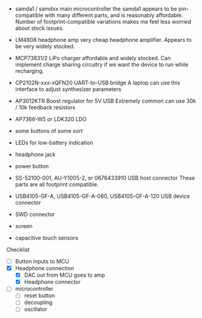  - samda1 / samdxx
   main microcontroller
   the samda1 appears to be pin-compatible with many different parts, and is reasonably affordable. Number of footprint-compatible variations makes me feel less worried about stock issues.

 - LM4808
   headphone amp
   very cheap headphone amplifier. Appears to be very widely stocked.

 - MCP73831/2
   LiPo charger
   affordable and widely stocked. Can implement charge sharing circuitry if we want the device to run while recharging.

 - CP2102N-xxx-xQFN20
   UART-to-USB bridge
   A laptop can use this interface to adjust synthesizer parameters

 - AP3012KTR
   Boost regulator for 5V USB
   Extremely common
   can use 30k / 10k feedback resistors

 - AP7366-W5 or LDK320
   LDO

 - some buttons of some sort

 - LEDs for low-battery indication

 - headphone jack

 - power button

 - SS-52100-001, AU-Y1005-2, or 0676433910
   USB host connector
   These parts are all footprint compatible.

 - USB4105-GF-A, USB4105-GF-A-060, USB4105-GF-A-120
   USB device connector

 - SWD connector

 - screen

 - capacitive touch sensors

Checklist
 - [ ] Button inputs to MCU
 - [x] Headphone connection
   - [x] DAC out from MCU goes to amp
   - [x] Headphone connector
 - [ ] microcontroller
   - [ ] reset button
   - [ ] decoupling
   - [ ] oscillator
